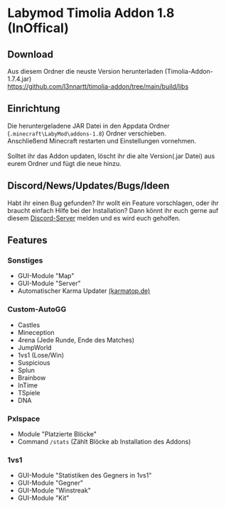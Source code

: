 # Labymod Timolia Addon 1.8 (InOffical)

## Download
Aus diesem Ordner die neuste Version herunterladen (Timolia-Addon-1.7.4.jar) </br>
https://github.com/l3nnartt/timolia-addon/tree/main/build/libs

## Einrichtung

Die heruntergeladene JAR Datei in  den Appdata Ordner (``.minecraft\LabyMod\addons-1.8``) Ordner verschieben. <br>
Anschließend Minecraft restarten und Einstellungen vornehmen. <br>
<br>
Solltet ihr das Addon updaten, löscht ihr die alte Version(.jar Datei) aus eurem Ordner und fügt die neue hinzu.

## Discord/News/Updates/Bugs/Ideen

Habt ihr einen Bug gefunden? Ihr wollt ein Feature vorschlagen, oder ihr braucht einfach Hilfe bei der Installation?
Dann könnt ihr euch gerne auf diesem [Discord-Server](https://discord.gg/3HMw6UvWbq) melden und es wird euch geholfen.

## Features

### Sonstiges
- GUI-Module "Map"
- GUI-Module "Server"
- Automatischer Karma Updater [(karmatop.de)](https://karmatop.de/)

### Custom-AutoGG
- Castles
- Mineception
- 4rena (Jede Runde, Ende des Matches)
- JumpWorld
- 1vs1 (Lose/Win)
- Suspicious
- Splun
- Brainbow
- InTime
- TSpiele
- DNA

### Pxlspace
- Module "Platzierte Blöcke"
- Command ``/stats`` (Zählt Blöcke ab Installation des Addons)
 
### 1vs1
- GUI-Module "Statistiken des Gegners in 1vs1"
- GUI-Module "Gegner"
- GUI-Module "Winstreak"
- GUI-Module "Kit"